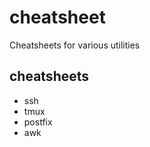 # cheatsheet
Cheatsheets for various utilities

## cheatsheets
  * ssh
  * tmux
  * postfix
  * awk
